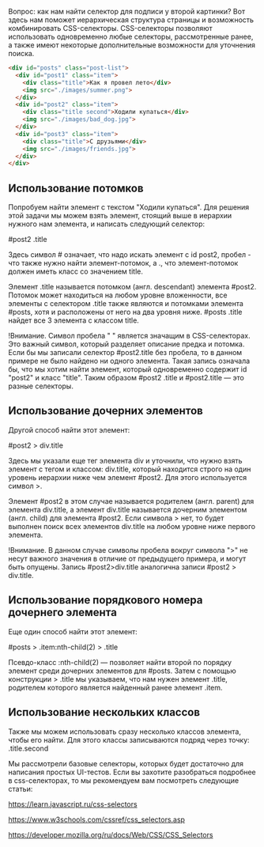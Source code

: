 Вопрос: как нам найти селектор для подписи у второй картинки? Вот здесь нам поможет иерархическая структура страницы и возможность комбинировать CSS-селекторы. CSS-селекторы позволяют использовать одновременно любые селекторы, рассмотренные ранее, а также имеют некоторые дополнительные возможности для уточнения поиска.
```html
<div id="posts" class="post-list">
  <div id="post1" class="item">
    <div class="title">Как я провел лето</div>
    <img src="./images/summer.png">
  </div>
  <div id="post2" class="item">
    <div class="title second">Ходили купаться</div>
    <img src="./images/bad_dog.jpg">
  </div>
  <div id="post3" class="item">
    <div class="title">С друзьями</div>
    <img src="./images/friends.jpg">
  </div>
</div>
```

## Использование потомков

Попробуем найти элемент с текстом "Ходили купаться". Для решения этой задачи мы можем взять элемент, стоящий выше в иерархии нужного нам элемента, и написать следующий селектор:

#post2 .title

Здесь символ # означает, что надо искать элемент с id post2, пробел - что также нужно найти элемент-потомок, а ., что элемент-потомок должен иметь класс со значением title.

Элемент .title называется потомком (англ. descendant) элемента #post2. Потомок может находиться на любом уровне вложенности, все элементы с селектором .title также являются и потомками элемента #posts, хотя и расположены от него на два уровня ниже. #posts .title найдет все 3 элемента с классом title.

!Внимание. Символ пробела " " является значащим в CSS-селекторах. Это важный символ, который разделяет описание предка и потомка. Если бы мы записали селектор #post2.title без пробела, то в данном примере не было найдено ни одного элемента. Такая запись означала бы, что мы хотим найти элемент, который одновременно содержит id "post2" и класс "title". Таким образом #post2 .title и #post2.title — это разные селекторы.

## Использование дочерних элементов

Другой способ найти этот элемент:

#post2 > div.title

Здесь мы указали еще тег элемента div и уточнили, что нужно взять элемент с тегом и классом: div.title, который находится строго на один уровень иерархии ниже чем элемент #post2. Для этого используется символ >.

Элемент #post2 в этом случае называется родителем (англ. parent) для элемента div.title, а элемент div.title называется дочерним элементом (англ. child) для элемента #post2. Если символа > нет, то будет выполнен поиск всех элементов div.title на любом уровне ниже первого элемента.

!Внимание. В данном случае символы пробела вокруг символа ">" не несут важного значения в отличие от предыдущего примера, и могут быть опущены. Запись #post2>div.title аналогична записи #post2 > div.title.

## Использование порядкового номера дочернего элемента

Еще один способ найти этот элемент:

#posts > .item:nth-child(2) > .title

Псевдо-класс :nth-child(2) — позволяет найти второй по порядку элемент среди дочерних элементов для #posts. 
Затем с помощью конструкции > .title мы указываем, что нам нужен элемент .title, родителем которого является найденный ранее элемент .item.

## Использование нескольких классов

Также мы можем использовать сразу несколько классов элемента, чтобы его найти. Для этого классы записываются подряд через точку: .title.second

Мы рассмотрели базовые селекторы, которых будет достаточно для написания простых UI-тестов. Если вы захотите разобраться подробнее в css-селекторах, то мы рекомендуем вам посмотреть следующие статьи:

https://learn.javascript.ru/css-selectors

https://www.w3schools.com/cssref/css_selectors.asp

https://developer.mozilla.org/ru/docs/Web/CSS/CSS_Selectors